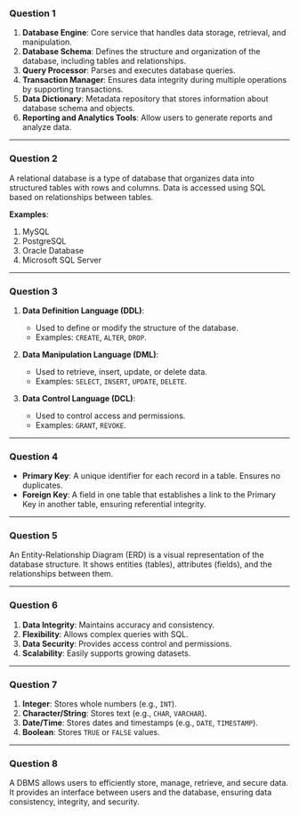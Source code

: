 ### Question 1
1. **Database Engine**: Core service that handles data storage, retrieval, and manipulation.
2. **Database Schema**: Defines the structure and organization of the database, including tables and relationships.
3. **Query Processor**: Parses and executes database queries.
4. **Transaction Manager**: Ensures data integrity during multiple operations by supporting transactions.
5. **Data Dictionary**: Metadata repository that stores information about database schema and objects.
6. **Reporting and Analytics Tools**: Allow users to generate reports and analyze data.

---

### Question 2
A relational database is a type of database that organizes data into structured tables with rows and columns. Data is accessed using SQL based on relationships between tables.

**Examples**:
1. MySQL
2. PostgreSQL
3. Oracle Database
4. Microsoft SQL Server

---

### Question 3
1. **Data Definition Language (DDL)**:
   - Used to define or modify the structure of the database.
   - Examples: `CREATE`, `ALTER`, `DROP`.

2. **Data Manipulation Language (DML)**:
   - Used to retrieve, insert, update, or delete data.
   - Examples: `SELECT`, `INSERT`, `UPDATE`, `DELETE`.

3. **Data Control Language (DCL)**:
   - Used to control access and permissions.
   - Examples: `GRANT`, `REVOKE`.

---

### Question 4
- **Primary Key**: A unique identifier for each record in a table. Ensures no duplicates.
- **Foreign Key**: A field in one table that establishes a link to the Primary Key in another table, ensuring referential integrity.

---

### Question 5
An Entity-Relationship Diagram (ERD) is a visual representation of the database structure. It shows entities (tables), attributes (fields), and the relationships between them.

---

### Question 6
1. **Data Integrity**: Maintains accuracy and consistency.
2. **Flexibility**: Allows complex queries with SQL.
3. **Data Security**: Provides access control and permissions.
4. **Scalability**: Easily supports growing datasets.

---

### Question 7
1. **Integer**: Stores whole numbers (e.g., `INT`).
2. **Character/String**: Stores text (e.g., `CHAR`, `VARCHAR`).
3. **Date/Time**: Stores dates and timestamps (e.g., `DATE`, `TIMESTAMP`).
4. **Boolean**: Stores `TRUE` or `FALSE` values.

---

### Question 8
A DBMS allows users to efficiently store, manage, retrieve, and secure data. It provides an interface between users and the database, ensuring data consistency, integrity, and security.
